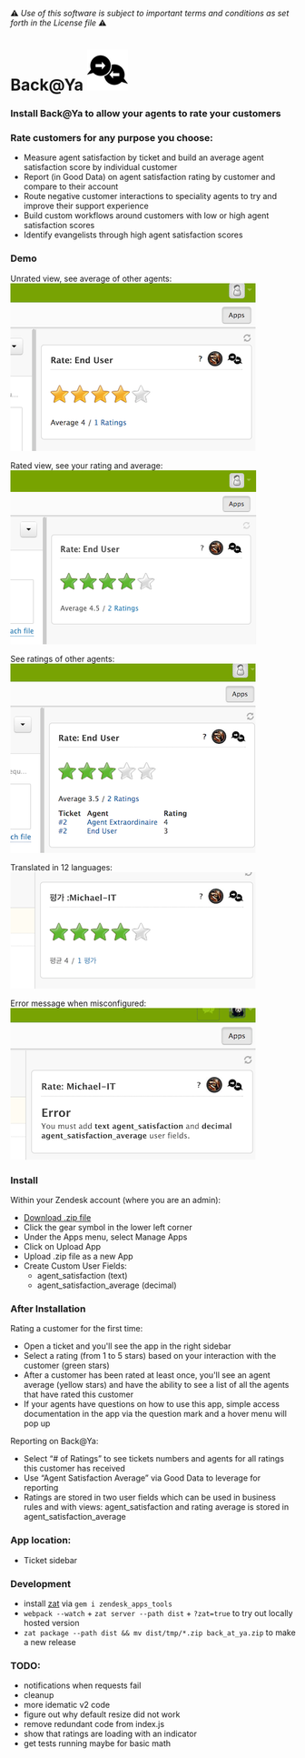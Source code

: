 :warning: *Use of this software is subject to important terms and conditions as set forth in the License file* :warning:

# Back@Ya ![Logo](github/logo.png?raw=true)

### Install Back@Ya to allow your agents to rate your customers

### Rate customers for any purpose you choose:
 - Measure agent satisfaction by ticket and build an average agent satisfaction score by individual customer
 - Report (in Good Data) on agent satisfaction rating by customer and compare to their account
 - Route negative customer interactions to speciality agents to try and improve their support experience
 - Build custom workflows around customers with low or high agent satisfaction scores
 - Identify evangelists through high agent satisfaction scores

### Demo

Unrated view, see average of other agents:<br/>
![I18n](github/unrated.png?raw=true)

Rated view, see your rating and average:<br/>
![Screenshot](github/rating.png?raw=true)

See ratings of other agents:<br/>
![I18n](github/list.png?raw=true)

Translated in 12 languages:<br/>
![I18n](github/i18n.png?raw=true)

Error message when misconfigured:<br/>
![Error](github/error.png?raw=true)

### Install

Within your Zendesk account (where you are an admin):

 - [Download .zip file](https://github.com/grosser/back_at_ya/raw/master/back_at_ya.zip)
 - Click the gear symbol in the lower left corner
 - Under the Apps menu, select Manage Apps
 - Click on Upload App
 - Upload .zip file as a new App
 - Create Custom User Fields:
     - agent_satisfaction (text)
     - agent_satisfaction_average (decimal)

### After Installation

Rating a customer for the first time:

 - Open a ticket and you'll see the app in the right sidebar
 - Select a rating (from 1 to 5 stars) based on your interaction with the customer (green stars)
 - After a customer has been rated at least once, you'll see an agent average (yellow stars) and have the ability to see a list of all the agents that have rated this customer
 - If your agents have questions on how to use this app, simple access documentation in the app via the question mark and a hover menu will pop up

Reporting on Back@Ya:

 - Select “# of Ratings” to see tickets numbers and agents for all ratings this customer has received
 - Use “Agent Satisfaction Average” via Good Data to leverage for reporting
 - Ratings are stored in two user fields which can be used in business rules and with views: agent_satisfaction and rating average is stored in agent_satisfaction_average

### App location:

* Ticket sidebar

### Development

 - install [zat](https://developer.zendesk.com/apps/docs/agent/tools) via `gem i zendesk_apps_tools`
 - `webpack --watch` + `zat server --path dist` + `?zat=true` to try out locally hosted version 
 - `zat package --path dist && mv dist/tmp/*.zip back_at_ya.zip` to make a new release

### TODO:
 - notifications when requests fail
 - cleanup
 - more idematic v2 code
 - figure out why default resize did not work
 - remove redundant code from index.js
 - show that ratings are loading with an indicator
 - get tests running maybe for basic math
